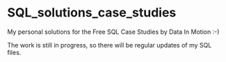 # SQL_solutions_case_studies

My personal solutions for the Free SQL Case Studies by Data In Motion :-)

The work is still in progress, so there will be regular updates of my SQL files.
